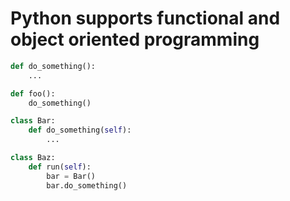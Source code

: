 # Python supports functional and object oriented programming

```python
def do_something():
    ...

def foo():
    do_something()
```

```python
class Bar:
    def do_something(self):
        ...

class Baz:
    def run(self):
        bar = Bar()
        bar.do_something()
```
